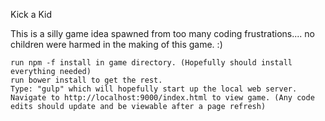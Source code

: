 Kick a Kid


This is a silly game idea spawned from too many coding frustrations.... no children were harmed in the making of this game. :) 



    run npm -f install in game directory. (Hopefully should install everything needed)
    run bower install to get the rest.
    Type: "gulp" which will hopefully start up the local web server.
    Navigate to http://localhost:9000/index.html to view game. (Any code edits should update and be viewable after a page refresh)


